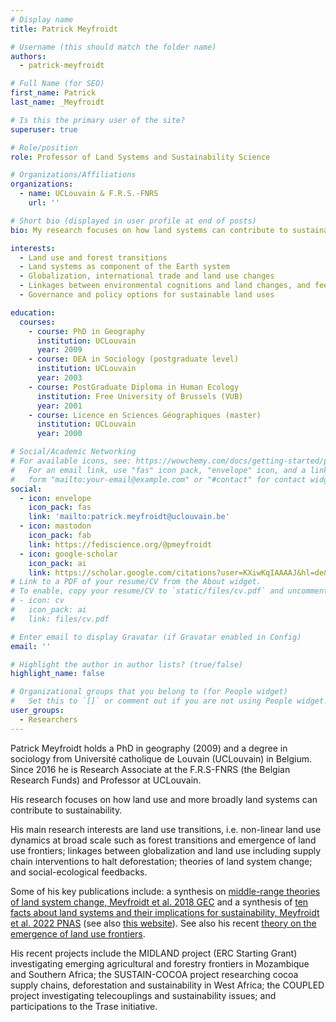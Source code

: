 ```yaml
---
# Display name
title: Patrick Meyfroidt

# Username (this should match the folder name)
authors:
  - patrick-meyfroidt

# Full Name (for SEO)
first_name: Patrick
last_name: _Meyfroidt

# Is this the primary user of the site?
superuser: true

# Role/position
role: Professor of Land Systems and Sustainability Science

# Organizations/Affiliations
organizations:
  - name: UCLouvain & F.R.S.-FNRS
    url: ''

# Short bio (displayed in user profile at end of posts)
bio: My research focuses on how land systems can contribute to sustainability.

interests:
  - Land use and forest transitions
  - Land systems as component of the Earth system
  - Globalization, international trade and land use changes
  - Linkages between environmental cognitions and land changes, and feedbacks in social-ecological systems
  - Governance and policy options for sustainable land uses

education:
  courses:
    - course: PhD in Geography
      institution: UCLouvain
      year: 2009
    - course: DEA in Sociology (postgraduate level)
      institution: UCLouvain
      year: 2003
    - course: PostGraduate Diploma in Human Ecology
      institution: Free University of Brussels (VUB)
      year: 2001
    - course: Licence en Sciences Géographiques (master)
      institution: UCLouvain
      year: 2000

# Social/Academic Networking
# For available icons, see: https://wowchemy.com/docs/getting-started/page-builder/#icons
#   For an email link, use "fas" icon pack, "envelope" icon, and a link in the
#   form "mailto:your-email@example.com" or "#contact" for contact widget.
social:
  - icon: envelope
    icon_pack: fas
    link: 'mailto:patrick.meyfroidt@uclouvain.be'
  - icon: mastodon
    icon_pack: fab
    link: https://fediscience.org/@pmeyfroidt
  - icon: google-scholar
    icon_pack: ai
    link: https://scholar.google.com/citations?user=KXiwKqIAAAAJ&hl=de&oi=ao
# Link to a PDF of your resume/CV from the About widget.
# To enable, copy your resume/CV to `static/files/cv.pdf` and uncomment the lines below.
# - icon: cv
#   icon_pack: ai
#   link: files/cv.pdf

# Enter email to display Gravatar (if Gravatar enabled in Config)
email: ''

# Highlight the author in author lists? (true/false)
highlight_name: false

# Organizational groups that you belong to (for People widget)
#   Set this to `[]` or comment out if you are not using People widget.
user_groups:
  - Researchers
---
```


Patrick Meyfroidt holds a PhD in geography (2009) and a degree in sociology from Université catholique de Louvain (UCLouvain) in Belgium. Since 2016 he is Research Associate at the F.R.S-FNRS (the Belgian Research Funds) and Professor at UCLouvain.

His research focuses on how land use and more broadly land systems can contribute to sustainability.

His main research interests are land use transitions, i.e. non-linear land use dynamics at broad scale such as forest transitions and emergence of land use frontiers; linkages between globalization and land use including supply chain interventions to halt deforestation; theories of land system change; and social-ecological feedbacks.

Some of his key publications include: a synthesis on [middle-range theories of land system change, Meyfroidt et al. 2018 GEC](https://doi.org/10.1016/j.gloenvcha.2018.08.006) and a synthesis of [ten facts about land systems and their implications for sustainability, Meyfroidt et al. 2022 PNAS](https://doi.org/10.1073/pnas.2109217118) (see also [this website](https://10facts.glp.earth/)). See also his recent [theory on the emergence of land use frontiers](https://doi.org/10.1098/rsos.240295). 

His recent projects include the MIDLAND project (ERC Starting Grant) investigating emerging agricultural and forestry frontiers in Mozambique and Southern Africa; the SUSTAIN-COCOA project researching cocoa supply chains, deforestation and sustainability in West Africa; the COUPLED project investigating telecouplings and sustainability issues; and participations to the Trase initiative.
